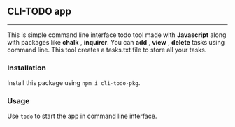 ## CLI-TODO app
***
This is simple command line interface todo tool made with **Javascript** along with packages like **chalk** , **inquirer**. You can **add** , **view** , **delete** tasks using command line.
This tool creates a tasks.txt file to store all your tasks.

### Installation
Install this package using ```npm i cli-todo-pkg```.


### Usage
Use ```todo``` to start the app in command line interface.
